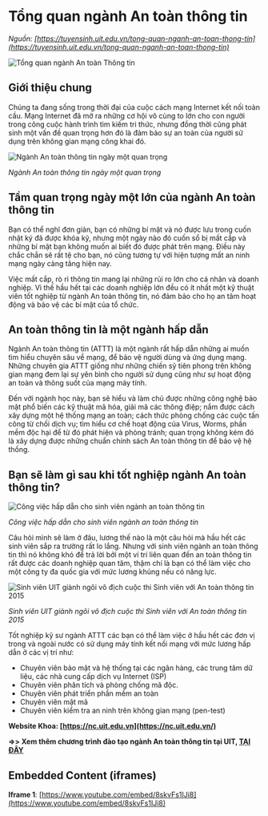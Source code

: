 # Tổng quan ngành An toàn thông tin

_Nguồn: [https://tuyensinh.uit.edu.vn/tong-quan-nganh-an-toan-thong-tin](https://tuyensinh.uit.edu.vn/tong-quan-nganh-an-toan-thong-tin)_

![Tổng quan ngành An toàn Thông tin](https://tuyensinh.uit.edu.vn/sites/default/files/uploads/images/202301/attt.png)

## **Giới thiệu chung**

Chúng ta đang sống trong thời đại của cuộc cách mạng Internet kết nối toàn cầu. Mạng Internet đã mở ra những cơ hội vô cùng to lớn cho con người trong công cuộc hành trình tìm kiếm tri thức, nhưng đồng thời cũng phát sinh một vấn đề quan trọng hơn đó là đảm bảo sự an toàn của người sử dụng trên không gian mạng công khai đó.

![Ngành An toàn thông tin ngày một quan trọng](https://tuyensinh.uit.edu.vn/sites/default/files/uploads/images/201803/nganh_an_toan_thong_tin_ngay_mot_quan_trong.jpg)

*Ngành An toàn thông tin ngày một quan trọng*

## **Tầm quan trọng ngày một lớn của ngành An toàn thông tin**

Bạn có thể nghĩ đơn giản, bạn có những bí mật và nó được lưu trong cuốn nhật ký đã được khóa kỹ, nhưng một ngày nào đó cuốn sổ bị mất cắp và những bí mật bạn không muốn ai biết đó được phát trên mạng. Điều này chắc chắn sẽ rất tệ cho bạn, nó cũng tương tự với hiện tượng mất an ninh mạng ngày càng tăng hiện nay.

Việc mất cắp, rò rỉ thông tin mang lại những rủi ro lớn cho cá nhân và doanh nghiệp. Vì thế hầu hết tại các doanh nghiệp lớn đều có ít nhất một kỹ thuật viên tốt nghiệp từ ngành An toàn thông tin, nó đảm bảo cho họ an tâm hoạt động và bảo vệ các bí mật của tổ chức.

## **An toàn thông tin là một ngành hấp dẫn**

Ngành An toàn thông tin (ATTT) là một ngành rất hấp dẫn những ai muốn tìm hiểu chuyên sâu về mạng, để bảo vệ người dùng và ứng dụng mạng. Những chuyên gia ATTT giống như những chiến sỹ tiên phong trên không gian mạng đem lại sự yên bình cho người sử dụng cũng như sự hoạt động an toàn và thông suốt của mạng máy tính.

Đến với ngành học này, bạn sẽ hiểu và làm chủ được những công nghệ bảo mật phổ biến các kỹ thuật mã hóa, giải mã các thông điệp; nắm được cách xây dựng một hệ thống mạng an toàn; cách thức phòng chống các cuộc tấn công từ chối dịch vụ; tìm hiểu cơ chế hoạt động của Virus, Worms, phần mềm độc hại để từ đó phát hiện và phòng tránh; quan trọng không kém đó là xây dựng được những chuẩn chính sách An toàn thông tin để bảo vệ hệ thống.

## **Bạn sẽ làm gì sau khi tốt nghiệp ngành An toàn thông tin?**

![Công việc hấp dẫn cho sinh viên ngành an toàn thông tin ](https://tuyensinh.uit.edu.vn/sites/default/files/uploads/images/201803/cong_viec_hap_dan_cho_sinh_vien_nganh_an_toan_thong_tin.jpg)

*Công việc hấp dẫn cho sinh viên ngành an toàn thông tin*

Câu hỏi mình sẽ làm ở đâu, lương thế nào là một câu hỏi mà hầu hết các sinh viên sắp ra trường rất lo lắng. Nhưng với sinh viên ngành an toàn thông tin thì nó không khó để trả lời bởi một ví trí liên quan đến an toàn thông tin rất được các doanh nghiệp quan tâm, thậm chí là bạn có thể làm việc cho một công ty đa quốc gia với mức lương khủng nếu có năng lực.

![Sinh viên UIT giành ngôi vô địch cuộc thi Sinh viên với An toàn thông tin 2015](https://tuyensinh.uit.edu.vn/sites/default/files/uploads/images/201803/antoanthongtin.vn-sinh_vien_voi_attt2015.jpg)

*Sinh viên UIT giành ngôi vô địch cuộc thi Sinh viên với An toàn thông tin 2015*

Tốt nghiệp kỹ sư ngành ATTT các bạn có thể làm việc ở hầu hết các đơn vị trong và ngoài nước có sử dụng máy tính kết nối mạng với mức lương hấp dẫn ở các vị trí như:

* Chuyên viên bảo mật và hệ thống tại các ngân hàng, các trung tâm dữ liệu, các nhà cung cấp dịch vụ Internet (ISP)
* Chuyên viên phân tích và phòng chống mã độc.
* Chuyên viên phát triển phần mềm an toàn
* Chuyên viên mật mã
* Chuyên viên kiểm tra an ninh trên không gian mạng (pen-test)

**Website Khoa: [https://nc.uit.edu.vn](https://nc.uit.edu.vn/)**

**=>> Xem thêm chương trình đào tạo ngành An toàn thông tin tại UIT,  [TẠI ĐÂY](https://daa.uit.edu.vn/content/ky-su-nganh-toan-thong-tin-ap-dung-tu-khoa-12-2017)**

## Embedded Content (iframes)

**Iframe 1**: [https://www.youtube.com/embed/8skvFs1IJi8](https://www.youtube.com/embed/8skvFs1IJi8)